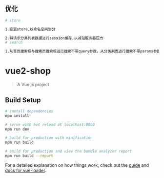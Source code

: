 ## 优化

```bash
# store

1.变更store,以命名空间划分

2.将请求分类列表数据进行session缓存,以减轻服务器压力
# search

1.从首页搜索框与搜索页搜索框进行搜索不带query参数，从分类列表进行搜索不带params参数

```

# vue2-shop

> A Vue.js project

## Build Setup

```bash
# install dependencies
npm install

# serve with hot reload at localhost:8080
npm run dev

# build for production with minification
npm run build

# build for production and view the bundle analyzer report
npm run build --report
```

For a detailed explanation on how things work, check out the [guide](http://vuejs-templates.github.io/webpack/) and [docs for vue-loader](http://vuejs.github.io/vue-loader).
